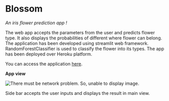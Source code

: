 # Blossom
_An iris flower prediction app !_

The web app accepts the parameters from the user and predicts flower type.
It also displays the probabilities of different where flower can belong. The application has been developed using streamlit web framework. RandomForestClassifier is used to classify the flower into its types. The app has been deployed over Heroku platform.

You can access the application [here](https://blossom-predict.herokuapp.com/).

**App view**

![There must be network problem. So, unable to display image.](https://github.com/shreyasGarud/Blossom/blob/master/AppView.png?raw=true)


Side bar accepts the user inputs and displays the result in main view.
